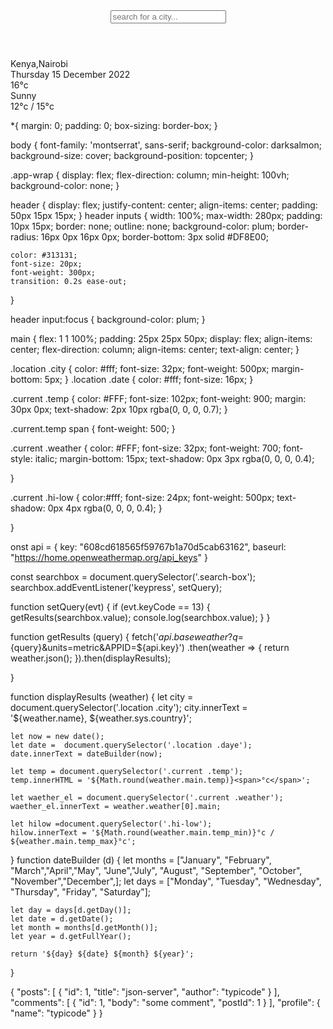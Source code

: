 <head>
    <meta charset="UTF-8">
    <meta http-equiv="X-UA-Compatible" content="IE=edge">
    <meta name="viewport" content="width=device-width, initial-scale=1.0">
    <title>Weather app</title>
    <link rel="stylesheet" href="main.css" />
</head>
<body>
    <div class="app-wrap">
        <header>
            <input type="text" autocomplete="off" class="search-box"
            placeholder="search for a city...">
        </header>
        <main>
            <section class="location">
              <div class="city">Kenya,Nairobi</div>
              <div class="date">Thursday 15 December 2022</div>
            </section>
            <div class="current">
                <div calss="temp">16<span>°c</span></div>
                <div class="weather">Sunny</div>
                <div class="hi-low">12°c / 15°c</div>
            </div>
        </main>
    </div>
    <script src="index.js"></script>
</body>
</html>



*{
    margin: 0;
    padding: 0;
    box-sizing: border-box;
}

body  {
    font-family: 'montserrat', sans-serif;
    background-color: darksalmon;
    background-size: cover;
    background-position: topcenter;
}

.app-wrap {
    display: flex;
    flex-direction: column;
    min-height: 100vh;
    background-color: none;
}

header {
    display: flex;
    justify-content: center;
    align-items: center;
    padding: 50px 15px 15px;
}
header inputs {
    width: 100%;
    max-width: 280px;
    padding: 10px 15px;
    border: none;
    outline: none;
    background-color: plum;
    border-radius: 16px 0px 16px 0px;
    border-bottom: 3px solid #DF8E00;

    color: #313131;
    font-size: 20px;
    font-weight: 300px;
    transition: 0.2s ease-out;

}

header input:focus {
    background-color: plum;
}

main {
    flex: 1 1 100%;
    padding: 25px 25px 50px;
    display: flex;
    align-items: center;
    flex-direction: column;
    align-items: center;
    text-align: center;
}

.location .city {
    color: #fff;
    font-size: 32px;
    font-weight: 500px;
    margin-bottom: 5px;
}
.location .date {
    color: #fff;
    font-size: 16px;
}

.current .temp {
    color: #FFF;
    font-size: 102px;
    font-weight: 900;
    margin: 30px 0px;
    text-shadow: 2px 10px rgba(0, 0, 0, 0.7);
}

.current.temp span {
    font-weight: 500;
}

.current .weather {
    color: #FFF;
    font-size: 32px;
    font-weight: 700;
    font-style: italic;
    margin-bottom: 15px;
    text-shadow: 0px 3px rgba(0, 0, 0, 0.4);

}

.current .hi-low {
    color:#fff;
    font-size: 24px;
    font-weight: 500px;
    text-shadow: 0px 4px rgba(0, 0, 0, 0.4);
}
    

}

onst api = {
    key: "608cd618565f59767b1a70d5cab63162",
    baseurl: "https://home.openweathermap.org/api_keys"
}

const searchbox = document.querySelector('.search-box');
searchbox.addEventListener('keypress', setQuery);

function setQuery(evt) {
    if (evt.keyCode == 13) {
        getResults(searchbox.value);
        console.log(searchbox.value);
    }
}

function getResults (query) {
    fetch('${api.base}weather?q=${query}&units=metric&APPID=${api.key}')
    .then(weather => {
        return weather.json();
    }).then(displayResults);
        
}

function displayResults (weather) {
    let city = document.querySelector('.location .city');
    city.innerText = '${weather.name}, ${weather.sys.country}';

    let now = new date();
    let date =  document.querySelector('.location .daye');
    date.innerText = dateBuilder(now);

    let temp = document.querySelector('.current .temp');
    temp.innerHTML = '${Math.round(weather.main.temp)}<span>°c</span>';

    let waether_el = document.querySelector('.current .weather');
    waether_el.innerText = weather.weather[0].main;

    let hilow =document.querySelector('.hi-low');
    hilow.innerText = '${Math.round(weather.main.temp_min)}°c / ${weather.main.temp_max}°c';
    
} 
function dateBuilder (d) {
    let months = ["January", "February", "March","April","May", "June","July", "August", "September", "October", "November","December",];
    let days = ["Monday", "Tuesday", "Wednesday", "Thursday", "Friday", "Saturday"];

    let day = days[d.getDay()];
    let date = d.getDate();
    let month = months[d.getMonth()];
    let year = d.getFullYear();

    return '${day} ${date} ${month} ${year}';

}

{
  "posts": [
    {
      "id": 1,
      "title": "json-server",
      "author": "typicode"
    }
  ],
  "comments": [
    {
      "id": 1,
      "body": "some comment",
      "postId": 1
    }
  ],
  "profile": {
    "name": "typicode"
  }
}